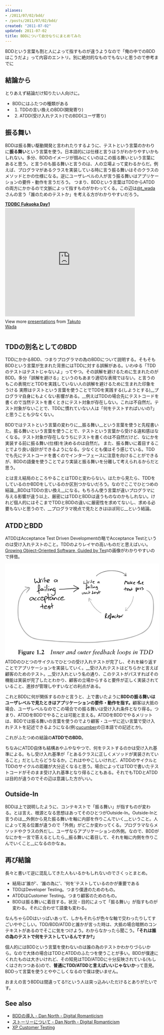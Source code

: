 ```yaml
---
aliases:
- /2011/07/02/bdd/
- /posts/2011/07/02/bdd/
created: "2011-07-02"
updated: 2011-07-02
title: BDDについて自分なりにまとめてみた
---
```

BDDという言葉も割と人によって指すものが違うようなので「俺の中でのBDDはこうだよ」って内容のエントリ。別に絶対的なものでもないと思うので参考までに

## 結論から

とりあえず結論だけ知りたい人向けに。

* BDDにはふたつの種類がある
* 1. TDDの言い換えのBDD(開発寄り)
* 2. ATDD(受け入れテスト)でのBDD(ユーザ寄り)

## 振る舞い

BDDは振る舞い駆動開発と言われたりするように、テストという言葉のかわりに<strong>振る舞い</strong>という言葉を使う。日本語的には仕様と言うほうがわかりやすいかもしれない。多分、BDDのイメージが掴みにくいのはこの振る舞いという言葉にあると思う。と言うのも振る舞いと言うのは、人の立場よって変わるからだ。例えば、プログラマがあるクラスを実装している時に言う振る舞いはそのクラスのメソッドとかの仕様になる。逆にユーザレベルの人が言う振る舞いはアプリケーションの要件・動作を言うだろう。 つまり、BDDという言葉はTDDからATDDの両方にかかるので文脈によって指すものがかわってくる。この辺は<a href="http://twitter.com/#!/t_wada">@t_wada</a>さんの言う「誰のためのテストか」を考える方がわかりやすいだろう。

<div style="width:265px" id="__ss_7353562"> <strong style="display:block;margin:12px 0 4px"><a href="https://www.slideshare.net/t_wada/tddbc-fukuoka-day1" title="TDDBC Fukuoka Day1" target="_blank">TDDBC Fukuoka Day1</a></strong> <iframe src="https://www.slideshare.net/slideshow/embed_code/7353562?startSlide=24" width="425" height="355" frameborder="0" marginwidth="0" marginheight="0" scrolling="no"></iframe> <div style="padding:5px 0 12px"> View more <a href="https://www.slideshare.net/" target="_blank">presentations</a> from <a href="https://www.slideshare.net/t_wada" target="_blank">Takuto Wada</a> </div> </div>

## TDDの別名としてのBDD

TDDにかかるBDD、つまりプログラマの為のBDDについて説明する。そもそもBDDという言葉が生まれた背景にはTDDに対する誤解がある。いわゆる「TDDのテストはテストじゃないよ」ってやつ。その誤解を避けるために生まれたのがBDD。多分「誤解を避ける」というのもあまり適切な表現ではない。と言うのもこの表現だとTDDを実践していない人の誤解を避けるために生まれた印象をうける 実際はテストという言葉を使うことでTDDを実践する(しようとする)__プログラマ自身にもよくない影響がある。__例えばTDDの場合先にテストコードを書くので当然テストを書くときにテスト対象が存在しない。これは不自然だ。テスト対象がないことで、TDDに慣れていない人は「何をテストすればいいの?」と思うことも少なくない。

BDDではテストという言葉の変わりに__振る舞い__という言葉を使うと先程書いた。振る舞いという言葉を使うことで、テストという言葉から受ける違和感はなくなる。テスト対象が存在しなうちにテストを書くのは不自然だけど、なにかを実装する前に振る舞い(仕様)を決めるのは自然だ。 また、振る舞いに着目することでより良い設計ができるようになる。少なくとも僕はそう感じている。TDDでも先にテストコードを書くのでインターフェースに注意を向けることができるが、BDDの語彙を使うことでより実装と振る舞いを分離して考えられるからだと思う。

とは言え結局のところやることはTDDと変わらない。はたから見たら、TDDをしているのかBDDをしているのか区別つかないだろう。なのでここでひとつめの結論__BDDはTDDの言い換え__になる。もちろん使う言葉が違いプログラマに与える影響が違う以上、厳密にはTDDとBDDは違うものなのかもしれない。けれど個人的にはそこまでTDDとBDDの違いに厳密性を求めてないし、求める必要もないと思うので、__プログラマ視点で見たときはほぼ同じ__という結論。

## ATDDとBDD

ATDDはAcceptance Test Driven Developmentの略でAcceptance Testというのは受け入れテストのこと。TDDのよりレイヤの高いものだと思えばいい。<a href="http://t.co/MKI3PST">Growing Object-Oriented Software, Guided by Tes</a>tの画像がわかりやすいので拝借。

![](/assets/images/2011-07-02-growing-circle.png)
ATDDのひとつのサイクルでひとつの受け入れテストが完了し、それを繰り返すことでアプリケーションを実装していく。__受け入れテストはどちらかと言えば顧客のためのテスト。__受け入れという名の通り、このテストがパスすればその機能は実装が完了したとわかり、顧客の立場からすると要件が正しく実装されていること、進捗が管理しやすいなどの利点がある。

これとBDDに何が関係するのかと言うと、上で書いたように<strong>BDDの振る舞いはユーザレベルで見たときはアプリケーションの要件・動作を指す。</strong>顧客は大抵の場合、ユーザレベルなのでこの場合での振る舞いは受け入れ条件となり得る。つまり、ATDDをBDDでやることは可能と言える。ATDDをBDDでやるメリットは、BDDでは振る舞いの言葉を使うのでより顧客・ユーザに近い言葉で受け入れテストを記述できるようになる(例:<a href="http://cukes.info/">cucumber</a>の日本語での記述とか)。

これがふたつめの結論の<strong>ATDDでのBDD</strong>。

ちなみにATDD自体も結構あやふやなやつで、何をテストするのかは受け入れ基準による。もし受け入れ基準が「とあるクラスに正しくメソッドが実装されていること」だとしたらどうなるか。これはややこしいけれど、ATDDのサイクルとTDDのサイクルの距離が大分近くなると思う。場合によってはTDDで書いたテストコードがそのまま受け入れ基準となり得ることもある。それでもTDDとATDDは目的が違うのでその辺は意識した方がいい。

## Outside-In

BDDは上で説明したように、コンテキストで「振る舞い」が指すものが変わる。とは言え、根源となる思想はあってそのひとつがOutside-In。Outside-Inと言うのは__外側から見た振る舞いを軸に内部を作りこんでいく__ということ。人によって見る位置が違うので「外側」がどこか変わってくる。プログラマならメソッドやクラスの外だし、ユーザならアプリケーションの外側。なので、BDDがなにかを一言で答えるとしたら__振る舞いに着目して、それを軸に内側を作りこんでいくこと__になるのかなぁ。

## 再び結論

長々と書いて逆に混乱してきた人もいるかもしれないのでさくっとまとめ。

* 結局は'誰が'、'誰の為に'、'何を'テストしているのかが重要である
* TDDはDeveloper Testing。つまり僕達のためのもの。
* ATDDはCustomer Testing。つまり顧客のためのもの。
* BDDは振る舞いに着目する。状況・目的によって「振る舞い」が指すものが変わる。それに合わせて語彙も変わる。

なんちゃらDDはいっぱいあって、しかもそれらが色々な軸で交わったりしてすごいややこしい。TDD/BDD/ATDDと誰かが言った時は、大抵の場合暗黙のコンテキストがあるのでそこに気をつけよう。わからなかったら聞こう。__「それは誰の為のテストで何をテストしているんですか?」__

個人的にはBDDという言葉を使わないのは誰の為のテストかわかりづらいから。なので大体の場合はTDDとATDDのふたつを使うことが多い。BDDが僕達にくれたものは大きいけれど、その知見はTDD/ATDDに十分反映されている(もしくはされつつある)ので、**普通にTDD/ATDDと言えばいいじゃないか**って意見。BDDって言葉を使うとややこしくなるので僕は使いません。

おまえの言うBDDは間違ってる!!という人は突っ込みいただけるとありがたいです。

## See also
* <a href="http://d.hatena.ne.jp/digitalsoul/20090819/1250686015">BDDの導入 - Dan North - Digital Romanticism</a>
* <a href="http://d.hatena.ne.jp/digitalsoul/20090928/1254147487">ストーリーについて - Dan North - Digital Romanticism</a>
* <a href="http://www.slideshare.net/haru01/xpcustomertesting">XP Customer Testing</a>
